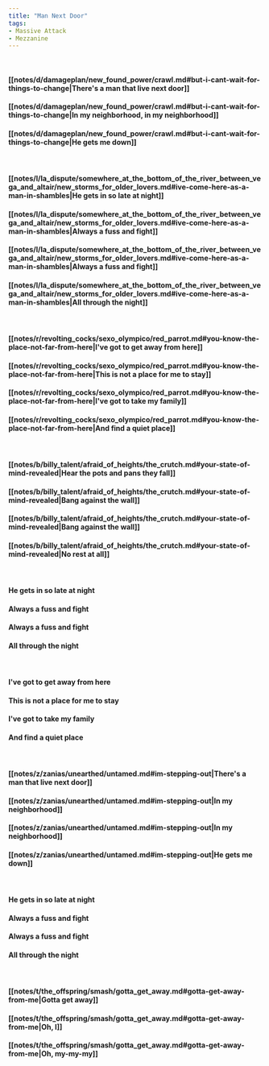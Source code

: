 ```yaml
---
title: "Man Next Door"
tags:
- Massive Attack
- Mezzanine
---
```

&nbsp;
#### [[notes/d/damageplan/new_found_power/crawl.md#but-i-cant-wait-for-things-to-change|There's a man that live next door]]
#### [[notes/d/damageplan/new_found_power/crawl.md#but-i-cant-wait-for-things-to-change|In my neighborhood, in my neighborhood]]
#### [[notes/d/damageplan/new_found_power/crawl.md#but-i-cant-wait-for-things-to-change|He gets me down]]
&nbsp;
#### [[notes/l/la_dispute/somewhere_at_the_bottom_of_the_river_between_vega_and_altair/new_storms_for_older_lovers.md#ive-come-here-as-a-man-in-shambles|He gets in so late at night]]
#### [[notes/l/la_dispute/somewhere_at_the_bottom_of_the_river_between_vega_and_altair/new_storms_for_older_lovers.md#ive-come-here-as-a-man-in-shambles|Always a fuss and fight]]
#### [[notes/l/la_dispute/somewhere_at_the_bottom_of_the_river_between_vega_and_altair/new_storms_for_older_lovers.md#ive-come-here-as-a-man-in-shambles|Always a fuss and fight]]
#### [[notes/l/la_dispute/somewhere_at_the_bottom_of_the_river_between_vega_and_altair/new_storms_for_older_lovers.md#ive-come-here-as-a-man-in-shambles|All through the night]]
&nbsp;
#### [[notes/r/revolting_cocks/sexo_olympico/red_parrot.md#you-know-the-place-not-far-from-here|I've got to get away from here]]
#### [[notes/r/revolting_cocks/sexo_olympico/red_parrot.md#you-know-the-place-not-far-from-here|This is not a place for me to stay]]
#### [[notes/r/revolting_cocks/sexo_olympico/red_parrot.md#you-know-the-place-not-far-from-here|I've got to take my family]]
#### [[notes/r/revolting_cocks/sexo_olympico/red_parrot.md#you-know-the-place-not-far-from-here|And find a quiet place]]
&nbsp;
#### [[notes/b/billy_talent/afraid_of_heights/the_crutch.md#your-state-of-mind-revealed|Hear the pots and pans they fall]]
#### [[notes/b/billy_talent/afraid_of_heights/the_crutch.md#your-state-of-mind-revealed|Bang against the wall]]
#### [[notes/b/billy_talent/afraid_of_heights/the_crutch.md#your-state-of-mind-revealed|Bang against the wall]]
#### [[notes/b/billy_talent/afraid_of_heights/the_crutch.md#your-state-of-mind-revealed|No rest at all]]
&nbsp;
#### He gets in so late at night
#### Always a fuss and fight
#### Always a fuss and fight
#### All through the night
&nbsp;
#### I've got to get away from here
#### This is not a place for me to stay
#### I've got to take my family
#### And find a quiet place
&nbsp;
#### [[notes/z/zanias/unearthed/untamed.md#im-stepping-out|There's a man that live next door]]
#### [[notes/z/zanias/unearthed/untamed.md#im-stepping-out|In my neighborhood]]
#### [[notes/z/zanias/unearthed/untamed.md#im-stepping-out|In my neighborhood]]
#### [[notes/z/zanias/unearthed/untamed.md#im-stepping-out|He gets me down]]
&nbsp;
#### He gets in so late at night
#### Always a fuss and fight
#### Always a fuss and fight
#### All through the night
&nbsp;
#### [[notes/t/the_offspring/smash/gotta_get_away.md#gotta-get-away-from-me|Gotta get away]]
#### [[notes/t/the_offspring/smash/gotta_get_away.md#gotta-get-away-from-me|Oh, I]]
#### [[notes/t/the_offspring/smash/gotta_get_away.md#gotta-get-away-from-me|Oh, my-my-my]]
